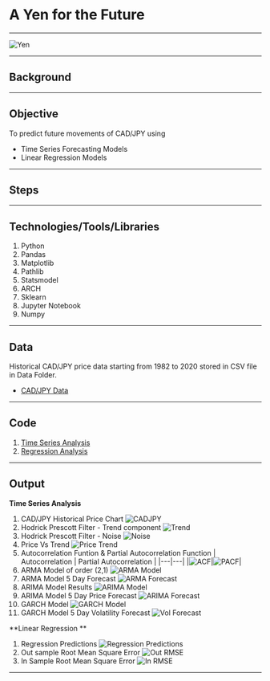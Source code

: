 # **A Yen for the Future**
---
![Yen](Images/Yen.png)

---
## **Background**


---
## **Objective**
To predict future movements of CAD/JPY using
* Time Series Forecasting Models
* Linear Regression Models

---
## **Steps**


---
## **Technologies/Tools/Libraries**

1. Python
2. Pandas
3. Matplotlib
4. Pathlib
5. Statsmodel
6. ARCH
7. Sklearn
8. Jupyter Notebook
9. Numpy

---
## **Data**

Historical CAD/JPY price data starting from 1982 to 2020 stored in CSV file in Data Folder.
* [CAD/JPY Data](Data/cad_jpy.csv)

---
## **Code**
1. [Time Series Analysis](time_series_analysis.ipynb)
2. [Regression Analysis](regression_analysis.ipynb)

---
## **Output**

**Time Series Analysis**

1. CAD/JPY Historical Price Chart
   ![CADJPY](Output/CADJPY.png)
2. Hodrick Prescott Filter - Trend component
   ![Trend](Output/HP_Trend.png)
3. Hodrick Prescott Filter - Noise
   ![Noise](Output/Noise.png)
4. Price Vs Trend
   ![Price Trend](Output/PriceTrend.png)
5. Autocorrelation Funtion & Partial Autocorrelation Function
   | Autocorrelation | Partial Autocorrelation |
   |---|---|
   |![ACF](Output/ACF.png)|![PACF](Output/PACF.png)|
6. ARMA Model of order (2,1)
   ![ARMA Model](Output/ARMA_Model.png)
7. ARMA Model 5 Day Forecast
   ![ARMA Forecast](Output/ARMA_forecast.png)
8. ARIMA Model Results
   ![ARIMA Model](Output/ARIMA_Model.png)
9. ARIMA Model 5 Day Price Forecast
    ![ARIMA Forecast](Output/ARIMA_forecast.png)
10. GARCH Model 
    ![GARCH Model](Output/GARCH_Model.png)
11. GARCH Model 5 Day Volatility Forecast
    ![Vol Forecast](Output/Vol_forecast.png)

**Linear Regression **
1. Regression Predictions 
   ![Regression Predictions](Output/Regression_predictions.png)
2. Out sample Root Mean Square Error
   ![Out RMSE](Output/outsample.png)
3. In Sample Root Mean Square Error
   ![In RMSE](Output/insample.png)


---

